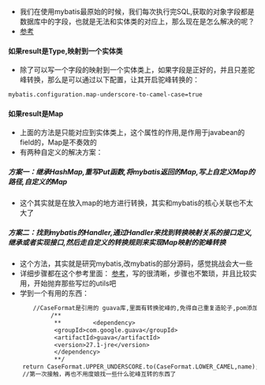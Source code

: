 - 我们在使用mybatis最原始的时候，我们每次执行完SQL,获取的对象字段都是数据库中的字段，也就是无法和实体类的对应上，那么现在是怎么解决的呢？
- [参考](https://my.oschina.net/u/2278977/blog/1795969)

#### 如果result是Type,映射到一个实体类
- 除了可以写一个字段的映射到一个实体类上，如果字段是正好的，并且只差驼峰转换，那么是可以通过以下配置，让其开启驼峰转换的：
```txt
mybatis.configuration.map-underscore-to-camel-case=true
```
#### 如果result是Map
- 上面的方法是只能对应到实体类上，这个属性的作用,是作用于javabean的field的，Map是不奏效的
- 有两种自定义的解决方案：
##### 方案一：继承HashMap,重写Put函数,将mybatis返回的Map,写上自定义Map的路径,自定义的Map
- 这个其实就是在放入map的地方进行转换，其实和mybatis的核心关联也不太大了

##### 方案二：找到mybatis的Handler,通过Handler来找到转换映射关系的接口定义,继承或者实现接口,然后走自定义的转换规则来实现Map映射的驼峰转换
- 这个方法，其实就是研究mybatis,改mybatis的部分源码，感觉挑战会大一些
- 详细步骤都在这个参考里面： [参考](https://my.oschina.net/u/2278977/blog/1795969)，写的很清晰，步骤也不繁琐，并且比较实用，开始抛弃那些写烂的utils吧
- 学到一个有用的东西：
```txt
       //CaseFormat是引用的 guava库,里面有转换驼峰的,免得自己重复造轮子,pom添加
            /**
             **         <dependency>
             <groupId>com.google.guava</groupId>
             <artifactId>guava</artifactId>
             <version>27.1-jre</version>
             </dependency>
             **/
    return CaseFormat.UPPER_UNDERSCORE.to(CaseFormat.LOWER_CAMEL,name);
    //第一次接触，再也不用度娘找一些什么驼峰互转的东西了
```
